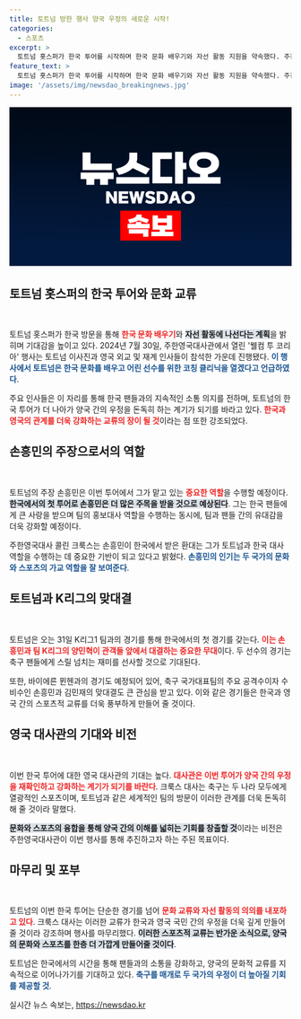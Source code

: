 ```yaml
---
title: 토트넘 방한 행사 양국 우정의 새로운 시작!
categories:
  - 스포츠
excerpt: >
  토트넘 홋스퍼가 한국 투어를 시작하며 한국 문화 배우기와 자선 활동 지원을 약속했다. 주장 손흥민의 첫 한국 투어 참여가 주목받고, 팀 K리그와 바이에른 뮌헨과의 대결에서 새로운 이야기가 펼쳐진다!
feature_text: >
  토트넘 홋스퍼가 한국 투어를 시작하며 한국 문화 배우기와 자선 활동 지원을 약속했다. 주장 손흥민의 첫 한국 투어 참여가 주목받고, 팀 K리그와 바이에른 뮌헨과의 대결에서 새로운 이야기가 펼쳐진다!
image: '/assets/img/newsdao_breakingnews.jpg'
---
```


<p><img src="/assets/img/newsdao_breakingnews.jpg" alt="ranknews 속보" /></p>

<h2 data-ke-size="size26">토트넘 홋스퍼의 한국 투어와 문화 교류</h2>

<p data-ke-size="size16">&nbsp;</p>

<p>토트넘 홋스퍼가 한국 방문을 통해 <b><span style="color: #ee2323;">한국 문화 배우기</span></b>와 <b><span style="background-color: #21538527;">자선 활동에 나선다는 계획</span></b>을 밝히며 기대감을 높이고 있다. 2024년 7월 30일, 주한영국대사관에서 열린 '웰컴 투 코리아' 행사는 토트넘 이사진과 영국 외교 및 재계 인사들이 참석한 가운데 진행됐다. <b><span style="color: #1a5490;">이 행사에서 토트넘은 한국 문화를 배우고 어린 선수를 위한 코칭 클리닉을 열겠다고 언급하였다</span></b>.</p>

<p>주요 인사들은 이 자리를 통해 한국 팬들과의 지속적인 소통 의지를 전하며, 토트넘의 한국 투어가 더 나아가 양국 간의 우정을 돈독히 하는 계기가 되기를 바라고 있다. <b><span style="color: #ee2323;">한국과 영국의 관계를 더욱 강화하는 교류의 장이 될 것</span></b>이라는 점 또한 강조되었다.</p>

<h2 data-ke-size="size26">손흥민의 주장으로서의 역할</h2>

<p data-ke-size="size16">&nbsp;</p>

<p>토트넘의 주장 손흥민은 이번 투어에서 그가 맡고 있는 <b><span style="color: #ee2323;">중요한 역할</span></b>을 수행할 예정이다. <b><span style="background-color: #21538527;">한국에서의 첫 투어로 손흥민은 더 많은 주목을 받을 것으로 예상된다</span></b>. 그는 한국 팬들에게 큰 사랑을 받으며 팀의 홍보대사 역할을 수행하는 동시에, 팀과 팬들 간의 유대감을 더욱 강화할 예정이다. </p>

<p>주한영국대사 콜린 크룩스는 손흥민이 한국에서 받은 환대는 그가 토트넘과 한국 대사 역할을 수행하는 데 중요한 기반이 되고 있다고 밝혔다. <b><span style="color: #1a5490;">손흥민의 인기는 두 국가의 문화와 스포츠의 가교 역할을 잘 보여준다</span></b>.</p>

<h2 data-ke-size="size26">토트넘과 K리그의 맞대결</h2>

<p data-ke-size="size16">&nbsp;</p>

<p>토트넘은 오는 31일 K리그1 팀과의 경기를 통해 한국에서의 첫 경기를 갖는다. <b><span style="color: #ee2323;">이는 손흥민과 팀 K리그의 양민혁이 관객들 앞에서 대결하는 중요한 무대</span></b>이다. 두 선수의 경기는 축구 팬들에게 스릴 넘치는 재미를 선사할 것으로 기대된다. </p>

<p>또한, 바이에른 뮌헨과의 경기도 예정되어 있어, 축구 국가대표팀의 주요 공격수이자 수비수인 손흥민과 김민재의 맞대결도 큰 관심을 받고 있다. 이와 같은 경기들은 한국과 영국 간의 스포츠적 교류를 더욱 풍부하게 만들어 줄 것이다.</p>

<h2 data-ke-size="size26">영국 대사관의 기대와 비전</h2>

<p data-ke-size="size16">&nbsp;</p>

<p>이번 한국 투어에 대한 영국 대사관의 기대는 높다. <b><span style="color: #ee2323;">대사관은 이번 투어가 양국 간의 우정을 재확인하고 강화하는 계기가 되기를 바란다</span></b>. 크룩스 대사는 축구는 두 나라 모두에게 열광적인 스포츠이며, 토트넘과 같은 세계적인 팀의 방문이 이러한 관계를 더욱 돈독히 해 줄 것이라 말했다. </p>

<p><b><span style="background-color: #21538527;">문화와 스포츠의 융합을 통해 양국 간의 이해를 넓히는 기회를 창출할 것</span></b>이라는 비전은 주한영국대사관이 이번 행사를 통해 추진하고자 하는 주된 목표이다.</p>

<h2 data-ke-size="size26">마무리 및 포부</h2>

<p data-ke-size="size16">&nbsp;</p>

<p>토트넘의 이번 한국 투어는 단순한 경기를 넘어 <b><span style="color: #ee2323;">문화 교류와 자선 활동의 의의를 내포하고 있다</span></b>. 크룩스 대사는 이러한 교류가 한국과 영국 국민 간의 우정을 더욱 깊게 만들어줄 것이라 강조하며 행사를 마무리했다. <b><span style="background-color: #21538527;">이러한 스포츠적 교류는 반가운 소식으로, 양국의 문화와 스포츠를 한층 더 가깝게 만들어줄 것이다</span></b>.</p>

<p>토트넘은 한국에서의 시간을 통해 팬들과의 소통을 강화하고, 양국의 문화적 교류를 지속적으로 이어나가기를 기대하고 있다. <b><span style="color: #1a5490;">축구를 매개로 두 국가의 우정이 더 높아질 기회를 제공할 것</span></b>.</p>
실시간 뉴스 속보는, <a href="https://newsdao.kr" rel="dofollow">https://newsdao.kr</a>


